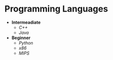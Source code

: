 # Programming Languages
  - **Intermeadiate**
      - *C++*
      - *Java*
  - **Beginner**
      - *Python*
      - *x86*
      - *MIPS*
